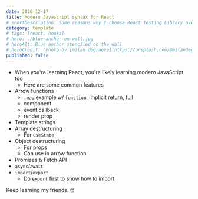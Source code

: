 ```yaml
---
date: 2020-12-17
title: Modern Javascript syntax for React
# shortDescription: Some reasons why I choose React Testing Library over Enzyme for testing React components
category: template
# tags: [react, hooks]
# hero: ./blue-anchor-on-wall.jpg
# heroAlt: Blue anchor stenciled on the wall
# heroCredit: 'Photo by [milan degraeve](https://unsplash.com/@milandegraeve)'
published: false
---
```


- When you're learning React, you're likely learning modern JavaScript too
  - Here are some common features
- Arrow functions
  - `.map` example w/ `function`, implicit return, full
  - component
  - event callback
  - render prop
- Template strings
- Array destructuring
  - For `useState`
- Object destructuring
  - For props
  - Can use in arrow function
- Promises & Fetch API
- `async`/`await`
- `import`/`export`
  - Do `export` first to show how to import

Keep learning my friends. 🤓
